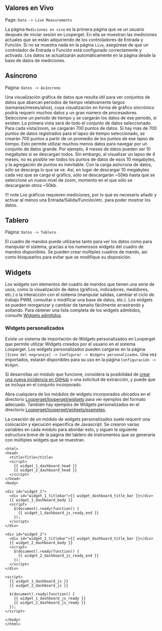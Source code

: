 ## Valores en Vivo

Page\: `Data -> Live Measurements`

La página `Mediciones en vivo` es la primera página que ve un usuario después de iniciar sesión en Looperget. En ella se muestran las mediciones actuales que se están adquiriendo de los controladores de Entrada y Función. Si no se muestra nada en la página `Live`, asegúrese de que un controlador de Entrada o Función está configurado correctamente y activado. Los datos se actualizarán automáticamente en la página desde la base de datos de mediciones.

## Asíncrono

Página\: `Datos -> Asíncrono`

Una visualización gráfica de datos que resulta útil para ver conjuntos de datos que abarcan periodos de tiempo relativamente largos (semanas/meses/años), cuya visualización en forma de gráfico sincrónico podría requerir muchos datos y un gran número de procesadores. Seleccione un periodo de tiempo y se cargarán los datos de ese periodo, si existen. La primera vista será de todo el conjunto de datos seleccionado. Para cada vista/zoom, se cargarán 700 puntos de datos. Si hay más de 700 puntos de datos registrados para el lapso de tiempo seleccionado, se crearán 700 puntos a partir de un promedio de los puntos de ese lapso de tiempo. Esto permite utilizar muchos menos datos para navegar por un conjunto de datos grande. Por ejemplo, 4 meses de datos pueden ser 10 megabytes si se descargan todos. Sin embargo, al visualizar un lapso de 4 meses, no es posible ver todos los puntos de datos de esos 10 megabytes, y la agregación de puntos es inevitable. Con la carga asíncrona de datos, sólo se descarga lo que se ve. Así, en lugar de descargar 10 megabytes cada vez que se carga el gráfico, sólo se descargarán ~50kb hasta que se seleccione un nuevo nivel de zoom, momento en el que sólo se descargarán otros ~50kb.

!!! note
    Los gráficos requieren mediciones, por lo que es necesario añadir y activar al menos una Entrada/Salida/Función/etc. para poder mostrar los datos.

## Tablero

Página\: `Datos -> Tablero`

El cuadro de mandos puede utilizarse tanto para ver los datos como para manipular el sistema, gracias a los numerosos widgets del cuadro de mandos disponibles. Se pueden crear múltiples cuadros de mando, así como bloquearlos para evitar que se modifique su disposición.

## Widgets

Los widgets son elementos del cuadro de mandos que tienen una serie de usos, como la visualización de datos (gráficos, indicadores, medidores, etc.) o la interacción con el sistema (manipular salidas, cambiar el ciclo de trabajo PWM, consultar o modificar una base de datos, etc.). Los widgets se pueden reorganizar y cambiar de tamaño fácilmente arrastrando y soltando. Para obtener una lista completa de los widgets admitidos, consulte [Widgets admitidos](Supported-Widgets.md).

### Widgets personalizados

Existe un sistema de importación de Widgets personalizados en Looperget que permite utilizar Widgets creados por el usuario en el sistema Looperget. Los widgets personalizados pueden cargarse en la página `[Icono del engranaje] -> Configurar -> Widgets personalizados`. Una vez importados, estarán disponibles para su uso en la página `Configuración -> Widget`.

Si desarrollas un módulo que funcione, considera la posibilidad de [crear una nueva incidencia en GitHub](https://github.com/aot-inc/Looperget/issues/new?assignees=&labels=&template=feature-request.md&title=New%20Module) o una solicitud de extracción, y puede que se incluya en el conjunto incorporado.

Abra cualquiera de los módulos de widgets incorporados ubicados en el directorio [Looperget/looperget/widgets](https://github.com/aot-inc/Looperget/tree/master/looperget/widgets/) para ver ejemplos del formato adecuado. También hay ejemplos de Widgets personalizados en el directorio [Looperget/looperget/widgets/examples](https://github.com/aot-inc/Looperget/tree/master/looperget/widgets/examples).

La creación de un módulo de widgets personalizados suele requerir una colocación y ejecución específica de Javascript. Se crearon varias variables en cada módulo para abordar esto, y siguen la siguiente estructura breve de la página del tablero de instrumentos que se generaría con múltiples widgets que se muestran.

```angular2html
<html>
<head>
  <title>Title</title>
  <script>
    {{ widget_1_dashboard_head }}
    {{ widget_2_dashboard_head }}
  </script>
</head>
<body>

<div id="widget_1">
  <div id="widget_1_titlebar">{{ widget_dashboard_title_bar }}</div>
  {{ widget_1_dashboard_body }}
  <script>
    $(document).ready(function() {
      {{ widget_1_dashboard_js_ready_end }}
    });
  </script>
</div>

<div id="widget_2">
  <div id="widget_2_titlebar">{{ widget_dashboard_title_bar }}</div>
  {{ widget_2_dashboard_body }}
  <script>
    $(document).ready(function() {
      {{ widget_2_dashboard_js_ready_end }}
    });
  </script>
</div>

<script>
  {{ widget_1_dashboard_js }}
  {{ widget_2_dashboard_js }}

  $(document).ready(function() {
    {{ widget_1_dashboard_js_ready }}
    {{ widget_2_dashboard_js_ready }}
  });
</script>

</body>
</html>
```
